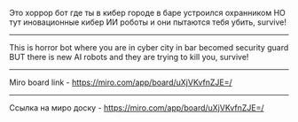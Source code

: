 Это хоррор бот где ты в кибер городе в баре устроился охранником НО тут иновационные кибер ИИ роботы и они пытаются тебя убить, survive!
_________________________________
This is horror bot where you are in cyber city in bar becomed security guard BUT there is new AI robots and they are trying to kill you, survive!



___________________________________
Miro board link - https://miro.com/app/board/uXjVKvfnZJE=/
___________________________________
Ссылка на миро доску - https://miro.com/app/board/uXjVKvfnZJE=/
